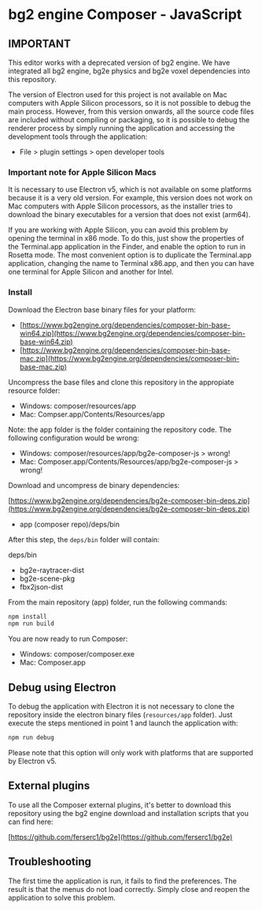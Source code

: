 # bg2 engine Composer - JavaScript

## IMPORTANT

This editor works with a deprecated version of bg2 engine. We have integrated all bg2 engine, bg2e physics and bg2e voxel dependencies into this repository.

The version of Electron used for this project is not available on Mac computers with Apple Silicon processors, so it is not possible to debug the main process. However, from this version onwards, all the source code files are included without compiling or packaging, so it is possible to debug the renderer process by simply running the application and accessing the development tools through the application:

- File > plugin settings > open developer tools

### Important note for Apple Silicon Macs

It is necessary to use Electron v5, which is not available on some platforms because it is a very old version. For example, this version does not work on Mac computers with Apple Silicon processors, as the installer tries to download the binary executables for a version that does not exist (arm64). 

If you are working with Apple Silicon, you can avoid this problem by opening the terminal in x86 mode. To do this, just show the properties of the Terminal.app application in the Finder, and enable the option to run in Rosetta mode. The most convenient option is to duplicate the Terminal.app application, changing the name to Terminal x86.app, and then you can have one terminal for Apple Silicon and another for Intel.

### Install

Download the Electron base binary files for your platform:

- [https://www.bg2engine.org/dependencies/composer-bin-base-win64.zip](https://www.bg2engine.org/dependencies/composer-bin-base-win64.zip)
- [https://www.bg2engine.org/dependencies/composer-bin-base-mac.zip](https://www.bg2engine.org/dependencies/composer-bin-base-mac.zip)

Uncompress the base files and clone this repository in the appropiate resource folder:

- Windows: composer/resources/app
- Mac: Compser.app/Contents/Resources/app

Note: the app folder is the folder containing the repository code. The following configuration would be wrong:

- Windows: composer/resources/app/bg2e-composer-js  > wrong!
- Mac: Composer.app/Contents/Resources/app/bg2e-composer-js  > wrong!

Download and uncompress de binary dependencies:

[https://www.bg2engine.org/dependencies/bg2e-composer-bin-deps.zip](https://www.bg2engine.org/dependencies/bg2e-composer-bin-deps.zip)

- app (composer repo)/deps/bin

After this step, the `deps/bin` folder will contain:

deps/bin
 - bg2e-raytracer-dist
 - bg2e-scene-pkg
 - fbx2json-dist

From the main repository (app) folder, run the following commands:

```sh
npm install
npm run build
```

You are now ready to run Composer:

- Windows: composer/composer.exe
- Mac: Composer.app

## Debug using Electron


To debug the application with Electron it is not necessary to clone the repository inside the electron binary files (`resources/app` folder). Just execute the steps mentioned in point 1 and launch the application with:

```js
npm run debug
```

Please note that this option will only work with platforms that are supported by Electron v5.

## External plugins

To use all the Composer external plugins, it's better to download this repository using the bg2 engine download and installation scripts that you can find here:

[https://github.com/ferserc1/bg2e](https://github.com/ferserc1/bg2e)

## Troubleshooting

The first time the application is run, it fails to find the preferences. The result is that the menus do not load correctly. Simply close and reopen the application to solve this problem.
